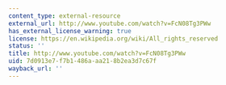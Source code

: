 ```yaml
---
content_type: external-resource
external_url: http://www.youtube.com/watch?v=FcN08Tg3PWw
has_external_license_warning: true
license: https://en.wikipedia.org/wiki/All_rights_reserved
status: ''
title: http://www.youtube.com/watch?v=FcN08Tg3PWw
uid: 7d0913e7-f7b1-486a-aa21-8b2ea3d7c67f
wayback_url: ''
---
```

